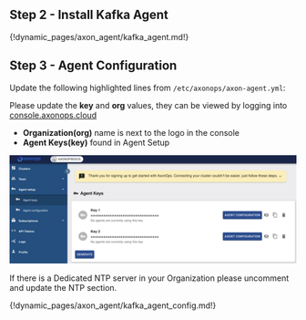 <h2>Step 2 - Install Kafka Agent </h2>

{!dynamic_pages/axon_agent/kafka_agent.md!}

<h2>Step 3 - Agent Configuration </h2>

<p>Update the following highlighted lines from <code>/etc/axonops/axon-agent.yml</code>:</p>

<p>Please update the <strong>key</strong> and <strong>org</strong> values, they can be viewed by logging into <a href="https://console.axonops.cloud" target="_blank">console.axonops.cloud</a></p>
<ul>
<li><strong>Organization(org)</strong> name is next to the logo in the console</li>
<li><strong>Agent Keys(key)</strong> found in Agent Setup</li>
</ul>
<p><img src="/get_started/agent_keys.png" /></p>

If there is a Dedicated NTP server in your Organization please uncomment and update the NTP section. 

{!dynamic_pages/axon_agent/kafka_agent_config.md!}